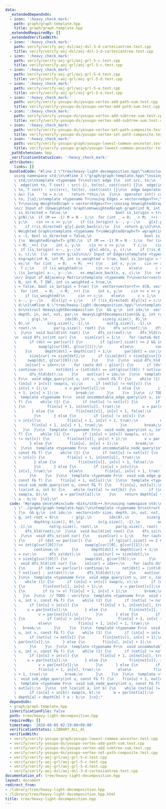```yaml
---
data:
  _extendedDependsOn:
  - icon: ':heavy_check_mark:'
    path: graph/graph-template.hpp
    title: graph/graph-template.hpp
  _extendedRequiredBy: []
  _extendedVerifiedWith:
  - icon: ':heavy_check_mark:'
    path: verify/verify-aoj-dsl/aoj-dsl-3-d-cartesiantree.test.cpp
    title: verify/verify-aoj-dsl/aoj-dsl-3-d-cartesiantree.test.cpp
  - icon: ':heavy_check_mark:'
    path: verify/verify-aoj-grl/aoj-grl-5-c.test.cpp
    title: verify/verify-aoj-grl/aoj-grl-5-c.test.cpp
  - icon: ':heavy_check_mark:'
    path: verify/verify-aoj-grl/aoj-grl-5-d.test.cpp
    title: verify/verify-aoj-grl/aoj-grl-5-d.test.cpp
  - icon: ':heavy_check_mark:'
    path: verify/verify-aoj-grl/aoj-grl-5-e.test.cpp
    title: verify/verify-aoj-grl/aoj-grl-5-e.test.cpp
  - icon: ':heavy_check_mark:'
    path: verify/verify-yosupo-ds/yosupo-vertex-add-path-sum.test.cpp
    title: verify/verify-yosupo-ds/yosupo-vertex-add-path-sum.test.cpp
  - icon: ':heavy_check_mark:'
    path: verify/verify-yosupo-ds/yosupo-vertex-add-subtree-sum.test.cpp
    title: verify/verify-yosupo-ds/yosupo-vertex-add-subtree-sum.test.cpp
  - icon: ':heavy_check_mark:'
    path: verify/verify-yosupo-ds/yosupo-vertex-set-path-composite.test.cpp
    title: verify/verify-yosupo-ds/yosupo-vertex-set-path-composite.test.cpp
  - icon: ':heavy_check_mark:'
    path: verify/verify-yosupo-graph/yosupo-lowest-common-ancestor.test.cpp
    title: verify/verify-yosupo-graph/yosupo-lowest-common-ancestor.test.cpp
  _pathExtension: hpp
  _verificationStatusIcon: ':heavy_check_mark:'
  attributes:
    links: []
  bundledCode: "#line 2 \"tree/heavy-light-decomposition.hpp\"\n#include <bits/stdc++.h>\n\
    using namespace std;\n\n#line 3 \"graph/graph-template.hpp\"\nusing namespace\
    \ std;\n\ntemplate <typename T>\nstruct edge {\n  int src, to;\n  T cost;\n\n\
    \  edge(int to, T cost) : src(-1), to(to), cost(cost) {}\n  edge(int src, int\
    \ to, T cost) : src(src), to(to), cost(cost) {}\n\n  edge &operator=(const int\
    \ &x) {\n    to = x;\n    return *this;\n  }\n\n  operator int() const { return\
    \ to; }\n};\ntemplate <typename T>\nusing Edges = vector<edge<T>>;\ntemplate <typename\
    \ T>\nusing WeightedGraph = vector<Edges<T>>;\nusing UnweightedGraph = vector<vector<int>>;\n\
    \n// Input of (Unweighted) Graph\nUnweightedGraph graph(int N, int M = -1, bool\
    \ is_directed = false,\n                      bool is_1origin = true) {\n  UnweightedGraph\
    \ g(N);\n  if (M == -1) M = N - 1;\n  for (int _ = 0; _ < M; _++) {\n    int x,\
    \ y;\n    cin >> x >> y;\n    if (is_1origin) x--, y--;\n    g[x].push_back(y);\n\
    \    if (!is_directed) g[y].push_back(x);\n  }\n  return g;\n}\n\n// Input of\
    \ Weighted Graph\ntemplate <typename T>\nWeightedGraph<T> wgraph(int N, int M\
    \ = -1, bool is_directed = false,\n                        bool is_1origin = true)\
    \ {\n  WeightedGraph<T> g(N);\n  if (M == -1) M = N - 1;\n  for (int _ = 0; _\
    \ < M; _++) {\n    int x, y;\n    cin >> x >> y;\n    T c;\n    cin >> c;\n  \
    \  if (is_1origin) x--, y--;\n    g[x].eb(x, y, c);\n    if (!is_directed) g[y].eb(y,\
    \ x, c);\n  }\n  return g;\n}\n\n// Input of Edges\ntemplate <typename T>\nEdges<T>\
    \ esgraph(int N, int M, int is_weighted = true, bool is_1origin = true) {\n  Edges<T>\
    \ es;\n  for (int _ = 0; _ < M; _++) {\n    int x, y;\n    cin >> x >> y;\n  \
    \  T c;\n    if (is_weighted)\n      cin >> c;\n    else\n      c = 1;\n    if\
    \ (is_1origin) x--, y--;\n    es.emplace_back(x, y, c);\n  }\n  return es;\n}\n\
    \n// Input of Adjacency Matrix\ntemplate <typename T>\nvector<vector<T>> adjgraph(int\
    \ N, int M, T INF, int is_weighted = true,\n                           bool is_directed\
    \ = false, bool is_1origin = true) {\n  vector<vector<T>> d(N, vector<T>(N, INF));\n\
    \  for (int _ = 0; _ < M; _++) {\n    int x, y;\n    cin >> x >> y;\n    T c;\n\
    \    if (is_weighted)\n      cin >> c;\n    else\n      c = 1;\n    if (is_1origin)\
    \ x--, y--;\n    d[x][y] = c;\n    if (!is_directed) d[y][x] = c;\n  }\n  return\
    \ d;\n}\n#line 6 \"tree/heavy-light-decomposition.hpp\"\n\ntemplate <typename\
    \ G>\nstruct HeavyLightDecomposition {\n  G& g;\n  int idx;\n  vector<int> size,\
    \ depth, in, out, nxt, par;\n  HeavyLightDecomposition(G& g, int root = 0)\n \
    \     : g(g),\n        idx(0),\n        size(g.size(), 0),\n        depth(g.size(),\
    \ 0),\n        in(g.size(), -1),\n        out(g.size(), -1),\n        nxt(g.size(),\
    \ root),\n        par(g.size(), root) {\n    dfs_sz(root);\n    dfs_hld(root);\n\
    \  }\n\n  void build(int root) {\n    dfs_sz(root);\n    dfs_hld(root);\n  }\n\
    \n  void dfs_sz(int cur) {\n    size[cur] = 1;\n    for (auto& dst : g[cur]) {\n\
    \      if (dst == par[cur]) {\n        if (g[cur].size() >= 2 && int(dst) == int(g[cur][0]))\n\
    \          swap(g[cur][0], g[cur][1]);\n        else\n          continue;\n  \
    \    }\n      depth[dst] = depth[cur] + 1;\n      par[dst] = cur;\n      dfs_sz(dst);\n\
    \      size[cur] += size[dst];\n      if (size[dst] > size[g[cur][0]]) {\n   \
    \     swap(dst, g[cur][0]);\n      }\n    }\n  }\n\n  void dfs_hld(int cur) {\n\
    \    in[cur] = idx++;\n    for (auto dst : g[cur]) {\n      if (dst == par[cur])\
    \ continue;\n      nxt[dst] = (int(dst) == int(g[cur][0]) ? nxt[cur] : int(dst));\n\
    \      dfs_hld(dst);\n    }\n    out[cur] = idx;\n  }\n\n  template <typename\
    \ F>\n  void edge_query(int u, int v, const F& f) {\n    while (1) {\n      if\
    \ (in[u] > in[v]) swap(u, v);\n      if (nxt[u] != nxt[v]) {\n        f(in[nxt[v]],\
    \ in[v] + 1);\n        v = par[nxt[v]];\n      } else {\n        if (u != v) f(in[u]\
    \ + 1, in[v] + 1);\n        break;\n      }\n    }\n  }\n\n  // TODO : verify\n\
    \  template <typename F>\n  void uncommutable_edge_query(int u, int v, const F&\
    \ f) {\n    while (1) {\n      if (nxt[u] != nxt[v]) {\n        if (in[u] > in[v])\
    \ {\n          f(in[u] + 1, in[nxt[u]], true);\n          u = par[nxt[u]];\n \
    \       } else {\n          f(in[nxt[v]], in[v] + 1, false);\n          v = par[nxt[v]];\n\
    \        }\n      } else {\n        if (in[u] != in[v]) {\n          if (in[u]\
    \ > in[v])\n            f(in[u] + 1, in[v] + 1, true);\n          else\n     \
    \       f(in[u] + 1, in[v] + 1, true);\n        }\n        break;\n      }\n \
    \   }\n  }\n\n  template <typename F>\n  void node_query(int u, int v, const F&\
    \ f) {\n    while (1) {\n      if (in[u] > in[v]) swap(u, v);\n      if (nxt[u]\
    \ != nxt[v]) {\n        f(in[nxt[v]], in[v] + 1);\n        v = par[nxt[v]];\n\
    \      } else {\n        f(in[u], in[v] + 1);\n        break;\n      }\n    }\n\
    \  }\n\n  template <typename F>\n  void uncommutable_node_query(int u, int v,\
    \ const F& f) {\n    while (1) {\n      if (nxt[u] != nxt[v]) {\n        if (in[u]\
    \ > in[v]) {\n          f(in[u] + 1, in[nxt[u]], true);\n          u = par[nxt[u]];\n\
    \        } else {\n          f(in[nxt[v]], in[v] + 1, false);\n          v = par[nxt[v]];\n\
    \        }\n      } else {\n        if (in[u] > in[v])\n          f(in[u] + 1,\
    \ in[v], true);\n        else\n          f(in[u], in[v] + 1, true);\n        break;\n\
    \      }\n    }\n  }\n\n  template <typename F>\n  void sub_edge_query(int u,\
    \ const F& f) {\n    f(in[u] + 1, out[u]);\n  }\n\n  template <typename F>\n \
    \ void sub_node_query(int u, const F& f) {\n    f(in[u], out[u]);\n  }\n\n  int\
    \ lca(int a, int b) {\n    while (nxt[a] != nxt[b]) {\n      if (in[a] < in[b])\
    \ swap(a, b);\n      a = par[nxt[a]];\n    }\n    return depth[a] < depth[b] ?\
    \ a : b;\n  }\n};\n"
  code: "#pragma once\n#include <bits/stdc++.h>\nusing namespace std;\n\n#include\
    \ \"../graph/graph-template.hpp\"\n\ntemplate <typename G>\nstruct HeavyLightDecomposition\
    \ {\n  G& g;\n  int idx;\n  vector<int> size, depth, in, out, nxt, par;\n  HeavyLightDecomposition(G&\
    \ g, int root = 0)\n      : g(g),\n        idx(0),\n        size(g.size(), 0),\n\
    \        depth(g.size(), 0),\n        in(g.size(), -1),\n        out(g.size(),\
    \ -1),\n        nxt(g.size(), root),\n        par(g.size(), root) {\n    dfs_sz(root);\n\
    \    dfs_hld(root);\n  }\n\n  void build(int root) {\n    dfs_sz(root);\n    dfs_hld(root);\n\
    \  }\n\n  void dfs_sz(int cur) {\n    size[cur] = 1;\n    for (auto& dst : g[cur])\
    \ {\n      if (dst == par[cur]) {\n        if (g[cur].size() >= 2 && int(dst)\
    \ == int(g[cur][0]))\n          swap(g[cur][0], g[cur][1]);\n        else\n  \
    \        continue;\n      }\n      depth[dst] = depth[cur] + 1;\n      par[dst]\
    \ = cur;\n      dfs_sz(dst);\n      size[cur] += size[dst];\n      if (size[dst]\
    \ > size[g[cur][0]]) {\n        swap(dst, g[cur][0]);\n      }\n    }\n  }\n\n\
    \  void dfs_hld(int cur) {\n    in[cur] = idx++;\n    for (auto dst : g[cur])\
    \ {\n      if (dst == par[cur]) continue;\n      nxt[dst] = (int(dst) == int(g[cur][0])\
    \ ? nxt[cur] : int(dst));\n      dfs_hld(dst);\n    }\n    out[cur] = idx;\n \
    \ }\n\n  template <typename F>\n  void edge_query(int u, int v, const F& f) {\n\
    \    while (1) {\n      if (in[u] > in[v]) swap(u, v);\n      if (nxt[u] != nxt[v])\
    \ {\n        f(in[nxt[v]], in[v] + 1);\n        v = par[nxt[v]];\n      } else\
    \ {\n        if (u != v) f(in[u] + 1, in[v] + 1);\n        break;\n      }\n \
    \   }\n  }\n\n  // TODO : verify\n  template <typename F>\n  void uncommutable_edge_query(int\
    \ u, int v, const F& f) {\n    while (1) {\n      if (nxt[u] != nxt[v]) {\n  \
    \      if (in[u] > in[v]) {\n          f(in[u] + 1, in[nxt[u]], true);\n     \
    \     u = par[nxt[u]];\n        } else {\n          f(in[nxt[v]], in[v] + 1, false);\n\
    \          v = par[nxt[v]];\n        }\n      } else {\n        if (in[u] != in[v])\
    \ {\n          if (in[u] > in[v])\n            f(in[u] + 1, in[v] + 1, true);\n\
    \          else\n            f(in[u] + 1, in[v] + 1, true);\n        }\n     \
    \   break;\n      }\n    }\n  }\n\n  template <typename F>\n  void node_query(int\
    \ u, int v, const F& f) {\n    while (1) {\n      if (in[u] > in[v]) swap(u, v);\n\
    \      if (nxt[u] != nxt[v]) {\n        f(in[nxt[v]], in[v] + 1);\n        v =\
    \ par[nxt[v]];\n      } else {\n        f(in[u], in[v] + 1);\n        break;\n\
    \      }\n    }\n  }\n\n  template <typename F>\n  void uncommutable_node_query(int\
    \ u, int v, const F& f) {\n    while (1) {\n      if (nxt[u] != nxt[v]) {\n  \
    \      if (in[u] > in[v]) {\n          f(in[u] + 1, in[nxt[u]], true);\n     \
    \     u = par[nxt[u]];\n        } else {\n          f(in[nxt[v]], in[v] + 1, false);\n\
    \          v = par[nxt[v]];\n        }\n      } else {\n        if (in[u] > in[v])\n\
    \          f(in[u] + 1, in[v], true);\n        else\n          f(in[u], in[v]\
    \ + 1, true);\n        break;\n      }\n    }\n  }\n\n  template <typename F>\n\
    \  void sub_edge_query(int u, const F& f) {\n    f(in[u] + 1, out[u]);\n  }\n\n\
    \  template <typename F>\n  void sub_node_query(int u, const F& f) {\n    f(in[u],\
    \ out[u]);\n  }\n\n  int lca(int a, int b) {\n    while (nxt[a] != nxt[b]) {\n\
    \      if (in[a] < in[b]) swap(a, b);\n      a = par[nxt[a]];\n    }\n    return\
    \ depth[a] < depth[b] ? a : b;\n  }\n};"
  dependsOn:
  - graph/graph-template.hpp
  isVerificationFile: false
  path: tree/heavy-light-decomposition.hpp
  requiredBy: []
  timestamp: '2020-08-05 02:19:06+09:00'
  verificationStatus: LIBRARY_ALL_AC
  verifiedWith:
  - verify/verify-yosupo-graph/yosupo-lowest-common-ancestor.test.cpp
  - verify/verify-yosupo-ds/yosupo-vertex-add-path-sum.test.cpp
  - verify/verify-yosupo-ds/yosupo-vertex-add-subtree-sum.test.cpp
  - verify/verify-yosupo-ds/yosupo-vertex-set-path-composite.test.cpp
  - verify/verify-aoj-grl/aoj-grl-5-e.test.cpp
  - verify/verify-aoj-grl/aoj-grl-5-c.test.cpp
  - verify/verify-aoj-grl/aoj-grl-5-d.test.cpp
  - verify/verify-aoj-dsl/aoj-dsl-3-d-cartesiantree.test.cpp
documentation_of: tree/heavy-light-decomposition.hpp
layout: document
redirect_from:
- /library/tree/heavy-light-decomposition.hpp
- /library/tree/heavy-light-decomposition.hpp.html
title: tree/heavy-light-decomposition.hpp
---
```

